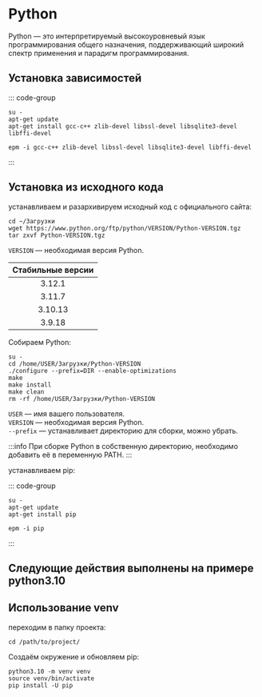 # Python

Python — это интерпретируемый высокоуровневый язык программирования общего назначения, поддерживающий широкий спектр применения и парадигм программирования.

## Установка зависимостей

::: code-group

```shell[apt-get]
su -
apt-get update
apt-get install gcc-c++ zlib-devel libssl-devel libsqlite3-devel libffi-devel
```
```shell[epm]
epm -i gcc-c++ zlib-devel libssl-devel libsqlite3-devel libffi-devel
```
:::

## Установка из исходного кода

устанавливаем и разархивируем исходный код с официального сайта:

```shell
cd ~/Загрузки
wget https://www.python.org/ftp/python/VERSION/Python-VERSION.tgz
tar zxvf Python-VERSION.tgz
```

`VERSION` — необходимая версия Python.

| Стабильные версии |
| :---------------: |
|      3.12.1       |
|      3.11.7       |
|      3.10.13      |
|      3.9.18       |

Собираем Python:

```shell
su -
cd /home/USER/Загрузки/Python-VERSION
./configure --prefix=DIR --enable-optimizations
make
make install
make clean
rm -rf /home/USER/Загрузки/Python-VERSION
```

`USER` — имя вашего пользователя. \
`VERSION` — необходимая версия Python. \
`--prefix` — устанавливает директорию для сборки, можно убрать.



:::info
При сборке Python в собственную директорию, необходимо добавить её в переменную PATH.
:::

устанавливаем pip:

::: code-group

```shell[apt-get]
su -
apt-get update
apt-get install pip
```
```shell[epm]
epm -i pip
```
:::

## Следующие действия выполнены на примере python3.10

## Использование venv

переходим в папку проекта:

```shell
cd /path/to/project/
```

Создаём окружение и обновляем pip:

```shell
python3.10 -m venv venv
source venv/bin/activate
pip install -U pip
```